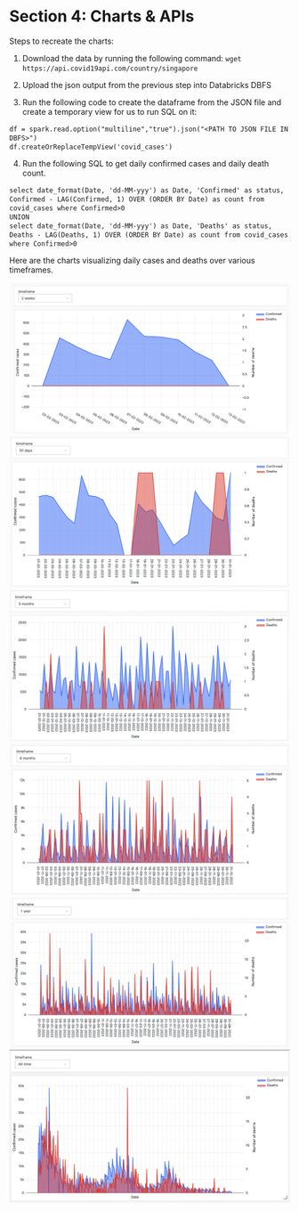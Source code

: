# Section 4: Charts & APIs

Steps to recreate the charts: 
1. Download the data by running the following command: 
`wget https://api.covid19api.com/country/singapore`

2. Upload the json output from the previous step into Databricks DBFS

3. Run the following code to create the dataframe from the JSON file and create a temporary view for us to run SQL on it:
```
df = spark.read.option("multiline","true").json("<PATH TO JSON FILE IN DBFS>")
df.createOrReplaceTempView('covid_cases')
```

4. Run the following SQL to get daily confirmed cases and daily death count.
```
select date_format(Date, 'dd-MM-yyy') as Date, 'Confirmed' as status, Confirmed - LAG(Confirmed, 1) OVER (ORDER BY Date) as count from covid_cases where Confirmed>0
UNION
select date_format(Date, 'dd-MM-yyy') as Date, 'Deaths' as status, Deaths - LAG(Deaths, 1) OVER (ORDER BY Date) as count from covid_cases where Confirmed>0 
```


Here are the charts visualizing daily cases and deaths over various timeframes.


![](covid_2_weeks.png)
![](covid_30_days.png)
![](covid_3_months.png)
![](covid_6_months.png)
![](covid_1_year.png)
![](covid_all_time.png)


